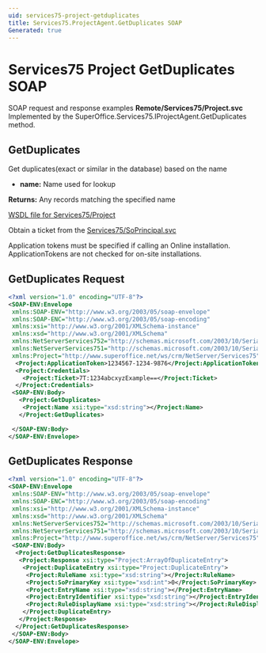 ```yaml
---
uid: services75-project-getduplicates
title: Services75.ProjectAgent.GetDuplicates SOAP
Generated: true
---
```


# Services75 Project GetDuplicates SOAP

SOAP request and response examples **Remote/Services75/Project.svc**
Implemented by the <see cref="M:SuperOffice.Services75.IProjectAgent.GetDuplicates">SuperOffice.Services75.IProjectAgent.GetDuplicates</see> method.

## GetDuplicates

Get duplicates(exact or similar in the database) based on the name

* **name:** Name used for lookup

**Returns:** Any records matching the specified name


[WSDL file for Services75/Project](../Services75-Project.md)

Obtain a ticket from the [Services75/SoPrincipal.svc](../SoPrincipal/SoPrincipal.md)

Application tokens must be specified if calling an Online installation. ApplicationTokens are not checked for on-site installations.

## GetDuplicates Request

```xml
<?xml version="1.0" encoding="UTF-8"?>
<SOAP-ENV:Envelope
 xmlns:SOAP-ENV="http://www.w3.org/2003/05/soap-envelope"
 xmlns:SOAP-ENC="http://www.w3.org/2003/05/soap-encoding"
 xmlns:xsi="http://www.w3.org/2001/XMLSchema-instance"
 xmlns:xsd="http://www.w3.org/2001/XMLSchema"
 xmlns:NetServerServices752="http://schemas.microsoft.com/2003/10/Serialization/Arrays"
 xmlns:NetServerServices751="http://schemas.microsoft.com/2003/10/Serialization/"
 xmlns:Project="http://www.superoffice.net/ws/crm/NetServer/Services75">
  <Project:ApplicationToken>1234567-1234-9876</Project:ApplicationToken>
  <Project:Credentials>
    <Project:Ticket>7T:1234abcxyzExample==</Project:Ticket>
  </Project:Credentials>
 <SOAP-ENV:Body>
   <Project:GetDuplicates>
    <Project:Name xsi:type="xsd:string"></Project:Name>
   </Project:GetDuplicates>

 </SOAP-ENV:Body>
</SOAP-ENV:Envelope>

```


## GetDuplicates Response

```xml
<?xml version="1.0" encoding="UTF-8"?>
<SOAP-ENV:Envelope
 xmlns:SOAP-ENV="http://www.w3.org/2003/05/soap-envelope"
 xmlns:SOAP-ENC="http://www.w3.org/2003/05/soap-encoding"
 xmlns:xsi="http://www.w3.org/2001/XMLSchema-instance"
 xmlns:xsd="http://www.w3.org/2001/XMLSchema"
 xmlns:NetServerServices752="http://schemas.microsoft.com/2003/10/Serialization/Arrays"
 xmlns:NetServerServices751="http://schemas.microsoft.com/2003/10/Serialization/"
 xmlns:Project="http://www.superoffice.net/ws/crm/NetServer/Services75">
 <SOAP-ENV:Body>
  <Project:GetDuplicatesResponse>
   <Project:Response xsi:type="Project:ArrayOfDuplicateEntry">
    <Project:DuplicateEntry xsi:type="Project:DuplicateEntry">
     <Project:RuleName xsi:type="xsd:string"></Project:RuleName>
     <Project:SoPrimaryKey xsi:type="xsd:int">0</Project:SoPrimaryKey>
     <Project:EntryName xsi:type="xsd:string"></Project:EntryName>
     <Project:EntryIdentifier xsi:type="xsd:string"></Project:EntryIdentifier>
     <Project:RuleDisplayName xsi:type="xsd:string"></Project:RuleDisplayName>
    </Project:DuplicateEntry>
   </Project:Response>
  </Project:GetDuplicatesResponse>
 </SOAP-ENV:Body>
</SOAP-ENV:Envelope>

```

